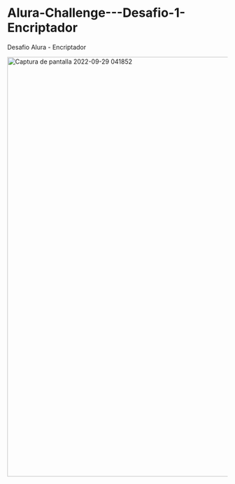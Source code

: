 # Alura-Challenge---Desafio-1-Encriptador
Desafio Alura - Encriptador


<img width="960" alt="Captura de pantalla 2022-09-29 041852" src="https://user-images.githubusercontent.com/114376514/192993399-915c3e4a-e88f-4e14-8249-2dfed7db41f5.png">
